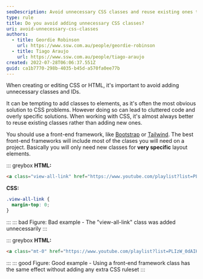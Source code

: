 ```yaml
---
seoDescription: Avoid unnecessary CSS classes and reuse existing ones to keep your code clean and maintainable.
type: rule
title: Do you avoid adding unnecessary CSS classes?
uri: avoid-unnecessary-css-classes
authors:
  - title: Geordie Robinson
    url: https://www.ssw.com.au/people/geordie-robinson
  - title: Tiago Araujo
    url: https://www.ssw.com.au/people/tiago-araujo
created: 2022-07-28T06:06:37.551Z
guid: ca1b7770-298b-4035-b45d-a570fa0ee77b
---
```


When creating or editing CSS or HTML, it's important to avoid adding unnecessary classes and IDs.

It can be tempting to add classes to elements, as it's often the most obvious solution to CSS problems. However doing so can lead to cluttered code and overly specific solutions. When working with CSS, it's almost always better to reuse existing classes rather than adding new ones.

<!--endintro-->

You should use a front-end framework, like [Bootstrap](https://getbootstrap.com/) or [Tailwind](https://tailwindcss.com/). The best front-end frameworks will include most of the clases you will need on a project. Basically you will only need new classes for **very specific** layout elements.

::: greybox
**HTML:**

```html
<a class="view-all-link" href="https://www.youtube.com/playlist?list=PLIzW_0dAIKv3mjBeK8eyJbe1bOGWJX_UV">View All</a>
```

**CSS:**

```css
.view-all-link {
  margin-top: 0;
}
```
:::
::: bad
Figure: Bad example - The "view-all-link" class was added unnecessarily
:::

::: greybox
**HTML:**

```html
<a class="mt-0" href="https://www.youtube.com/playlist?list=PLIzW_0dAIKv3mjBeK8eyJbe1bOGWJX_UV">View All</a>
```
:::
::: good
Figure: Good example - Using a front-end framework class has the same effect without adding any extra CSS ruleset
:::
